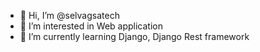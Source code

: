 - 👋 Hi, I’m @selvagsatech
- 👀 I’m interested in Web application
- 🌱 I’m currently learning Django, Django Rest framework

<!---
selvagsatech/selvagsatech is a ✨ special ✨ repository because its `README.md` (this file) appears on your GitHub profile.
You can click the Preview link to take a look at your changes.
--->
